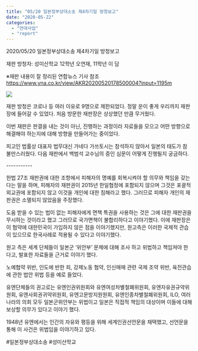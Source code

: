 ```yaml
---
title: "05/20 일본정부상대소송 제4차기일 방청보고"
date: "2020-05-22"
categories: 
  - "연대사업"
  - "report"
---
```


2020/05/20 일본정부상대소송 제4차기일 방청보고

재판 방청자: 성미산학교 12학년 오연재, 11학년 이 담

※재판 내용이 잘 정리된 연합뉴스 기사 참조 https://www.yna.co.kr/view/AKR20200520178500004?input=1195m

![](https://r2.womenandwar.net/2020/05/noname02.jpg)

재판 방청은 코로나 등 여러 이유로 9명으로 제한되었다. 정말 운이 좋게 우리까지 재판장에 들어갈 수 있었다. 처음 방문한 재판장은 상상했던 만큼 무거웠다.

이번 재판은 판결을 내는 것이 아닌, 진행하는 과정이라 자료들을 모으고 어떤 방향으로 해결해야 하는지에 대해 방향을 만들어가는 중이었다.

피고인 법률상 대표자 법무대신 가네다 가쓰토시는 참석하지 않아서 일본의 태도가 참 불만스러웠다. 다음 재판에서 백범석 교수님의 증인 심문이 어떻게 진행될지 궁금하다.

\-----------

헌법 27조 재판권에 대한 조항에서 피해자의 명예를 회복시켜야 할 의무와 책임을 갖는다는 말을 하며, 피해자의 재판권이 2015년 한일협정에 포함되지 않으며 그것은 포괄적 외교권에 포함되지 않고 이것을 개인에 대한 침해라고 했다. 그러므로 피해자 개인의 재판권은 소멸되지 않았음을 주장했다.

도움 받을 수 있는 법이 없는 피해자에게 면책 특권을 사용하는 것은 그에 대한 재판권을 무시하는 것이라고 했고 그러므로 국가면책이 불합리하다고 이야기했다. 이에 재판장은 이 협약에 대한민국이 가입하지 않은 점을 이야기했지만, 원고측은 이러한 국제적 관습이 있으므로 한국사례로 적용될 수 있다고 이야기했다.

원고 측은 세계 단체들이 일본군 ‘위안부’ 문제에 대해 조사 하고 위법하고 책임져야 한다고, 발표한 자료들을 근거로 이야기 했다.

노예협약 위반, 인도에 반한 죄, 강제노동 협약, 인신매매 관련 국제 조약 위반, 육전관습에 관한 법안 위법 등을 예로 들었다.

유엔단체들의 권고로는 유엔인권위원회와 유엔여성차별철폐위원회, 유엔자유권규약위원회, 유엔사회권귀약위원회, 유엔고문방지원원회, 유엔인종차별철폐위원회, ILO, 여러 나라의 의회 모두 일본군위안부는 위법이고 일본은 직접적 책임의 대상이며 이들에 대해 보상할 의무가 있다고 이야기 했다.

1948년 유엔에서는 인간의 자유와 평등을 위해 세계인권선언문을 채택했고, 선언문을 통해 이 사건은 위법임을 이야기하고 있다.

#일본정부상대소송 #성미산학교
